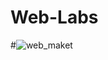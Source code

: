 # Web-Labs

#![web_maket](https://user-images.githubusercontent.com/71985277/188825337-1066d827-c9fc-45b5-892e-235499b000a2.png)
